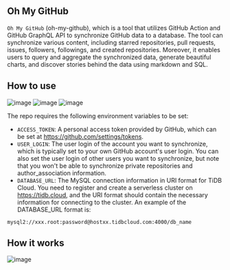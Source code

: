 ## Oh My GitHub

`Oh My GitHub` (oh-my-github), which is a tool that utilizes GitHub Action and GitHub GraphQL API to synchronize GitHub data to a database. The tool can synchronize various content, including starred repositories, pull requests, issues, followers, followings, and created repositories. Moreover, it enables users to query and aggregate the synchronized data, generate beautiful charts, and discover stories behind the data using markdown and SQL.

## How to use


![image](https://user-images.githubusercontent.com/63877/221096416-09c25ae7-f950-4236-9316-36efb0ae8788.png)
![image](https://user-images.githubusercontent.com/63877/221096988-df041b77-e0f2-480c-aa29-e61e85bfb446.png)
![image](https://user-images.githubusercontent.com/63877/221097400-a7d7edf4-5d3b-4295-9208-957ab1469bff.png)




The repo requires the following environment variables to be set:

* `ACCESS_TOKEN`: A personal access token provided by GitHub, which can be set at https://github.com/settings/tokens.
* `USER_LOGIN`: The user login of the account you want to synchronize, which is typically set to your own GitHub account's user login. You can also set the user login of other users you want to synchronize, but note that you won't be able to synchronize private repositories and author_association information.
* `DATABASE_URL`: The MySQL connection information in URI format for TiDB Cloud. You need to register and create a serverless cluster on https://tidb.cloud, and the URI format should contain the necessary information for connecting to the cluster. An example of the DATABASE_URL format is: 

```
mysql2://xxx.root:password@hostxx.tidbcloud.com:4000/db_name
```

## How it works

![image](https://user-images.githubusercontent.com/63877/219487121-68fefc7b-310d-4d5d-8890-eb5c70312443.png)
